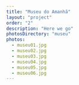 ```yaml
---
title: "Museu do Amanhã"
layout: "project"
order: "2"
description: "Here we go"
photosDirectory: "museu"
photos:
  - museu01.jpg
  - museu02.jpg
  - museu03.jpg
  - museu04.jpg
  - museu05.jpg
  - museu06.jpg
---
```

